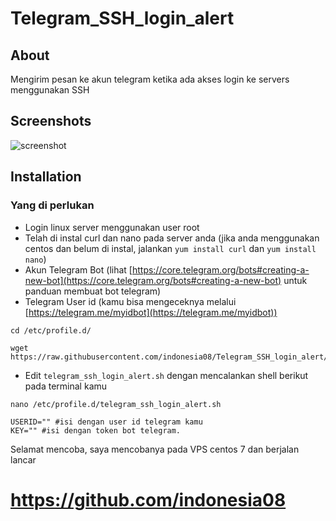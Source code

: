 # Telegram_SSH_login_alert

## About

Mengirim pesan ke akun telegram ketika ada akses login ke servers menggunakan SSH

## Screenshots

![screenshot](https://i.imgur.com/Ww9l2tk.jpg)

## Installation

### Yang di perlukan

- Login linux server menggunakan user root
- Telah di instal curl dan nano pada server anda (jika anda menggunakan centos dan belum di instal, jalankan ```yum install curl``` dan ```yum install nano```)
- Akun Telegram Bot (lihat [https://core.telegram.org/bots#creating-a-new-bot](https://core.telegram.org/bots#creating-a-new-bot) untuk panduan membuat bot telegram)
- Telegram User id (kamu bisa mengeceknya melalui [https://telegram.me/myidbot](https://telegram.me/myidbot))

```shell
cd /etc/profile.d/

wget https://raw.githubusercontent.com/indonesia08/Telegram_SSH_login_alert/master/telegram_ssh_login_alert.sh
```

- Edit ```telegram_ssh_login_alert.sh``` dengan mencalankan shell berikut pada terminal kamu

```shell
nano /etc/profile.d/telegram_ssh_login_alert.sh

USERID="" #isi dengan user id telegram kamu
KEY="" #isi dengan token bot telegram.

```

Selamat mencoba, saya mencobanya pada VPS centos 7 dan berjalan lancar

# https://github.com/indonesia08